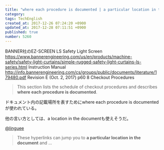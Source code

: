 ```yaml
---
title: "where each procedure is documented | a particular location in the document"
category: 
tags: TechEnglish
created_at: 2017-12-26 07:24:20 +0900
updated_at: 2017-12-28 07:11:51 +0900
published: true
number: 5260
---
```


BANNER社のEZ-SCREEN LS Safety Light Screen
https://www.bannerengineering.com/us/en/products/machine-safety/safety-light-curtains/simple-rugged-safety-light-curtains-ls-series.html
Instruction Manual
http://info.bannerengineering.com/cs/groups/public/documents/literature/179480.pdf
Revision E (Oct. 2, 2017)
p60
8 Checkout Procedures

> This section lists the schedule of checkout procedures and describes **where each procedure is documented**. 

ドキュメント内の記載場所を表すためにwhere each procedure is documentedが使われている。

他の言い方としては、a location in the documentも使えそうだ。

[@linguee](https://www.linguee.com/english-french/translation/location+in+the+document.html)
> These hyperlinks can jump you to **a particular location in the document** and ...


